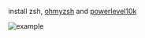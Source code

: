 install zsh, [ohmyzsh](https://github.com/robbyrussell/oh-my-zsh/) and [powerlevel10k](https://github.com/romkatv/powerlevel10k)

![example](https://i.imgur.com/1tu6iMN.png)

